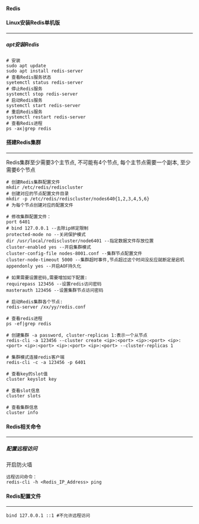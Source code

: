 #### Redis

#### Linux安装Redis单机版

---

##### apt安装Redis

```
# 安装
sudo apt update
sudo apt install redis-server
# 查看Redis服务状态
syetemctl status redis-server
# 停止Redis服务
systemctl stop redis-server
# 启动Redis服务
systemctl start redis-server
# 重启Redis服务
systemctl restart redis-server
# 查看Redis进程
ps -ax|grep redis
```

#### 搭建Redis集群

---

Redis集群至少需要3个主节点, 不可能有4个节点, 每个主节点需要一个副本, 至少需要6个节点

```
# 创建Redis集群配置文件
mkdir /etc/redis/rediscluster
# 创建对应的节点配置文件目录
mkdir -p /etc/redis/rediscluster/nodes640{1,2,3,4,5,6}
# 为每个节点创建对应的配置文件

# 修改集群配置文件：
port 6401
# bind 127.0.0.1 --去除ip绑定限制
protected-mode no --关闭保护模式
dir /usr/local/rediscluster/node6401 --指定数据文件存放位置
cluster-enabled yes --开启集群模式
cluster-config-file nodes-8001.conf --集群节点配置文件
cluster-node-timeout 5000 --集群超时事件,节点超过这个时间没反应就断定是宕机
appendonly yes --开启AOF持久化

# 如果需要设置密码,需要增加如下配置:
requirepass 123456 --设置redis访问密码
masterauth 123456 --设置集群节点访问密码

# 启动Redis集群各个节点:
redis-server /xx/yy/redis.conf

# 查看redis进程
ps -ef|grep redis

# 创建集群 -a password, cluster-replicas 1:表示一个从节点
redis-cli -a 123456 --cluster create <ip>:<port> <ip>:<port> <ip>:<port> <ip>:<port> <ip>:<port> <ip>:<port> --cluster-replicas 1

# 集群模式连接redis客户端
redis-cli -c -a 123456 -p 6401

# 查看key的slot值
cluster keyslot key

# 查看slot信息
cluster slots

# 查看集群信息
cluster info
```

#### Redis相关命令

---

##### 配置远程访问

开启防火墙

```
远程访问命令：
redis-cli -h <Redis_IP_Address> ping
```

#### Redis配置文件

---

```
bind 127.0.0.1 ::1 #不允许远程访问
```

